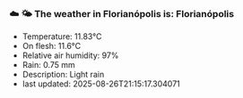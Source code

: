 ### ☁️ 🌤️  The weather in Florianópolis is: Florianópolis

- Temperature: 11.83°C
- On flesh: 11.6°C
- Relative air humidity: 97%
- Rain: 0.75 mm
- Description: Light rain
- last updated: 2025-08-26T21:15:17.304071

